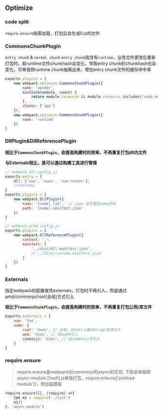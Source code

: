 ## Optimize
### code split
`requre.ensure`按需加载，打包后会生成0.js的文件

### CommonsChunkPlugin
`entry chunk` & `normal chunk`
`entry chunk`指含有`runtime`，业务文件更改后重新打包时，若runtime文件chunkhash会变化，导致entry chunk的chunkhash也会变化。可单独把runtime chunk抽离出来，增加entry chunk文件的缓存命中率

```js
exports.plugins = [
    new webpack.optimize.CommonsChunkPlugin({
        name: 'vendor',
        minChunk(module, count) {
            return module.resource && module.resource.includes('node_modules')
        },
        chunks: ['app']
    }),
    new webpack.optimize.CommonsChunkPlugin({
        name: 'runtime'
    })
]
```

### DllPlugin&DllReferencePlugin
**相比于`CommonsChunkPlugin`，会提高构建时的效率，不再重复打包dll内文件**

**与Externals相比，是可以通过构建工具进行管理**
```js
// webpack.dll.config.js
exports.entry = {
    dll: ['vue', 'vuex', 'vue-router'],
    //runtime,
}
exports.plugins = [
    new webpack.DllPlugin({
        name: '[name]_lib',  // json 文件里的name字段
        path: '[name].manifest.json'
    })
]

// webpack.prod.config.js
exports.plugins = [
    new webpack.DllReferencePlugin({
        context: '.',
        manifest: [
            '../dist/dll.manifest.json',
            //'../dist/runtime.manifest.json'
        ]
    })
]

```


### Externals
指定webpack的配置属性externals，打包时不再引入，而是通过amd/commonjs/root(全局)方式引入

**相比于`CommonsChunkPlugin`，会提高构建时的效率，不再重复打包公用/库文件**
```js
exports.externals = {
    vue: 'Vue',
    vuex: {
        root: 'Vuex', // 全局，在html上通过script标签引入
        amd: 'Vuex', // 在amd中引入
        commonjs: 'Vuex', // 在commonjs中引入
    }
}
```

### require.ensure
> require.ensure是webpack对commonjs的async的实现, 下面会单独把async-module.[hash].js单独打包，require.ensure(['preload-module'])，预加载模板
```js
require.ensure([], (require) =>{
    let m1 = require('./list')
    m1()
}, 'async-module')
```
